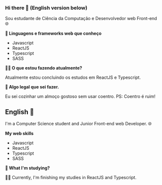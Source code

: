 ### Hi there 👋 (English version below)

Sou estudante de Ciência da Computação e Desenvolvedor web Front-end 🌐

**🔬 Linguagens e frameworks web que conheço**
- Javascript
- ReactJS
- Typescript
- SASS

**👨‍🎓 O que estou fazendo atualmente?** <br>

Atualmente estou concluindo os estudos em ReactJS e Typescript.
<br>

**🥣 Algo legal que sei fazer.**

Eu sei cozinhar um almoço gostoso sem usar coentro. PS: Coentro é ruim!
<br>

## English 🍁

I'm a Computer Science student and Junior Front-end web Developer. 🌐

**My web skills**
- Javascript
- ReactJS
- Typescript
- SASS

**🔨 What I'm studying?**

👨‍🎓 Currently, I'm finishing my studies in ReactJS and Typescript.
